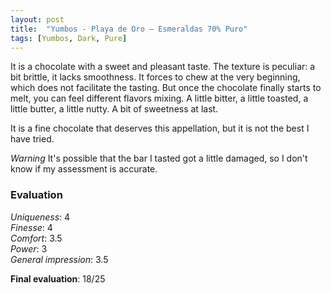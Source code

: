 ```yaml
---
layout: post
title:  "Yumbos - Playa de Oro – Esmeraldas 70% Puro"
tags: [Yumbos, Dark, Pure] 
---
```


It is a chocolate with a sweet and pleasant taste. The texture is peculiar: a bit brittle, it lacks smoothness. It forces to chew at the very beginning, which does not facilitate the tasting. But once the chocolate finally starts to melt, you can feel different flavors mixing. A little bitter, a little toasted, a little butter, a little nutty. A bit of sweetness at last.

It is a fine chocolate that deserves this appellation, but it is not the best I have tried.

*Warning* It's possible that the bar I tasted got a little damaged, so I don't know if my assessment is accurate.

### Evaluation

_Uniqueness_: 4  
_Finesse_: 4  
_Comfort_: 3.5  
_Power_: 3  
_General impression_: 3.5

**Final evaluation**: 18/25